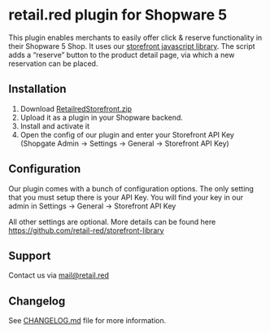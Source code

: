 # retail.red plugin for Shopware 5
This plugin enables merchants to easily offer click & reserve functionality in their Shopware 5 Shop. 
It uses our [storefront javascript library](https://github.com/retail-red/storefront-library).
The script adds a “reserve” button to the product detail page, via which a new reservation can be placed.

## Installation
1. Download [RetailredStorefront.zip](RetailredStorefront.zip)
1. Upload it as a plugin in your Shopware backend.
1. Install and activate it
1. Open the config of our plugin and enter your Storefront API Key (Shopgate Admin -> Settings -> General -> Storefront API Key)

## Configuration
Our plugin comes with a bunch of configuration options. The only setting that you must setup there is your API Key.
You will find your key in our admin in Settings -> General -> Storefront API Key

All other settings are optional. 
More details can be found here https://github.com/retail-red/storefront-library 

## Support
Contact us via [mail@retail.red](mailto:mail@retail.red)

## Changelog
See [CHANGELOG.md](CHANGELOG.md) file for more information.
